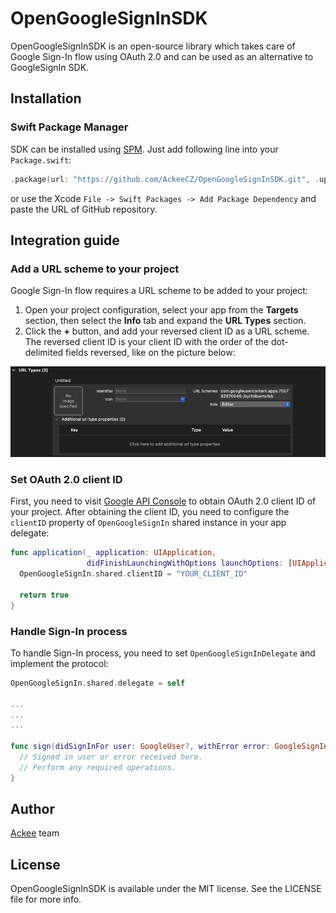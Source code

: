 # OpenGoogleSignInSDK

OpenGoogleSignInSDK is an open-source library which takes care of Google Sign-In flow using OAuth 2.0 and can be used as an alternative to GoogleSignIn SDK.

## Installation

### Swift Package Manager

SDK can be installed using [SPM](https://github.com/apple/swift-package-manager). Just add following line into your `Package.swift`: 

```swift
.package(url: "https://github.com/AckeeCZ/OpenGoogleSignInSDK.git", .upToNextMajor(from: "1.0.0")),
```

or use the Xcode `File -> Swift Packages -> Add Package Dependency` and paste the URL of GitHub repository.

## Integration guide

### Add a URL scheme to your project

Google Sign-In flow requires a URL scheme to be added to your project:

1. Open your project configuration, select your app from the **Targets** section, then select the **Info** tab and expand the **URL Types** section.
2. Click the **+** button, and add your reversed client ID as a URL scheme. The reversed client ID is your client ID with the order of the dot-delimited fields reversed, like on the picture below:

![url-types|OpenGoogleSignInSDK](Resources/url-types.png)

### Set OAuth 2.0 client ID

First, you need to visit [Google API Console](https://console.developers.google.com/apis/credentials?project=_) to obtain OAuth 2.0 client ID of your project. After obtaining the client ID, you need to configure the `clientID` property of `OpenGoogleSignIn` shared instance in your app delegate:

```swift
func application(_ application: UIApplication,
                 didFinishLaunchingWithOptions launchOptions: [UIApplication.LaunchOptionsKey: Any]?) -> Bool {
  OpenGoogleSignIn.shared.clientID = "YOUR_CLIENT_ID"

  return true
}
```

### Handle Sign-In process

To handle Sign-In process, you need to set `OpenGoogleSignInDelegate` and implement the protocol:

```swift
OpenGoogleSignIn.shared.delegate = self

...
...
...

func sign(didSignInFor user: GoogleUser?, withError error: GoogleSignInError?) {
  // Signed in user or error received here.
  // Perform any required operations.
}
```

## Author

[Ackee](https://ackee.cz) team

## License

OpenGoogleSignInSDK is available under the MIT license. See the LICENSE file for more info.